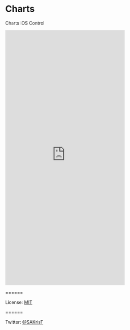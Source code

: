 Charts
======

Charts iOS Control


<iframe width="376" height="800" src="https://github.com/sakrist/Charts/blob/master/demonstration.mp4" frameborder="0" allowfullscreen></iframe>

======

License: [MIT](http://opensource.org/licenses/MIT)

======

Twitter: [@SAKrisT](https://twitter.com/SAKrisT)
